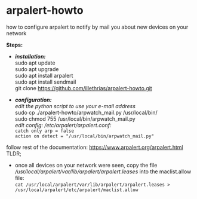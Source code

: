 # arpalert-howto
how to configure arpalert to notify by mail you about new devices on your network

**Steps:**
* _**installation:**_ \
sudo apt update\
sudo apt upgrade\
sudo apt install arpalert\
sudo apt install sendmail\
git clone https://github.com/illethrias/arpalert-howto.git

* _**configuration:**_\
_edit the python script to use your e-mail address_\
sudo cp ./arpalert-howto/arpwatch_mail.py /usr/local/bin/\
sudo chmod 755 /usr/local/bin/arpwatch_mail.py\
_edit config: /etc/arpalert/arpalert.conf:_\
``catch only arp = false``\
``action on detect = "/usr/local/bin/arpwatch_mail.py"``

follow rest of the documentation: https://www.arpalert.org/arpalert.html \
TLDR;
* once all devices on your network were seen, copy the file _/usr/local/arpalert/var/lib/arpalert/arpalert.leases_ into the maclist.allow file: \
 ``cat /usr/local/arpalert/var/lib/arpalert/arpalert.leases > /usr/local/arpalert/etc/arpalert/maclist.allow``